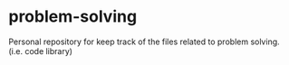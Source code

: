 # problem-solving

Personal repository for keep track of the files related to problem solving. (i.e. code library)